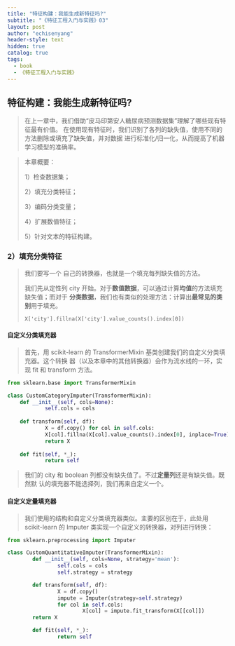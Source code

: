 ```yaml
---
title: "特征构建：我能生成新特征吗?"
subtitle: "《特征工程入门与实践》03"
layout: post
author: "echisenyang"
header-style: text
hidden: true
catalog: true
tags:
  - book
  - 《特征工程入门与实践》
---
```




## 特征构建：我能生成新特征吗?

> 在上一章中，我们借助“皮马印第安人糖尿病预测数据集”理解了哪些现有特征最有价值。 在使用现有特征时，我们识别了各列的缺失值，使用不同的方法删除或填充了缺失值，并对数据 进行标准化/归一化，从而提高了机器学习模型的准确率。

> 本章概要：
>
> 1）检查数据集； 
>
> 2）填充分类特征； 
>
> 3）编码分类变量； 
>
> 4）扩展数值特征； 
>
> 5）针对文本的特征构建。

### 2）填充分类特征

> 我们要写一个 自己的转换器，也就是一个填充每列缺失值的方法。
>
> 我们先从定性列 city 开始。对于**数值数据**，可以通过计算**均值**的方法填充缺失值；而对于 **分类数据**，我们也有类似的处理方法：计算出**最常见的类别**用于填充。
>
> `X['city'].fillna(X['city'].value_counts().index[0])`

#### 自定义分类填充器

> 首先，用 scikit-learn 的 TransformerMixin 基类创建我们的自定义分类填充器。这个转换 器（以及本章中的其他转换器）会作为流水线的一环，实现 fit 和 transform 方法。

```python
from sklearn.base import TransformerMixin

class CustomCategoryImputer(TransformerMixin):
    def __init__(self, cols=None):
    		self.cols = cols
    		
    def transform(self, df):
    		X = df.copy() for col in self.cols:
    		X[col].fillna(X[col].value_counts().index[0], inplace=True) 
    		return X
    		
    def fit(self, *_):
    		return self
```

> 我们的 city 和 boolean 列都没有缺失值了。不过**定量列**还是有缺失值。既然默 认的填充器不能选择列，我们再来自定义一个。

#### 自定义定量填充器

> 我们使用的结构和自定义分类填充器类似。主要的区别在于，此处用 scikit-learn 的 Imputer 类实现一个自定义的转换器，对列进行转换：

```python
from sklearn.preprocessing import Imputer 

class CustomQuantitativeImputer(TransformerMixin):
		def __init__(self, cols=None, strategy='mean'):
				self.cols = cols 
				self.strategy = strategy

		def transform(self, df):
				X = df.copy() 
				impute = Imputer(strategy=self.strategy) 
				for col in self.cols:
						X[col] = impute.fit_transform(X[[col]]) 
        return X

		def fit(self, *_):
				return self
```